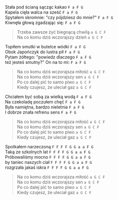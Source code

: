Stała pod ścianą sącząc kakao `F a F G`  
Kapela cięła walca na sześć `F a F G`  
Spytałem skromnie: "czy pójdziesz do mnie?" `F a F G`  
Kiwnęła głową zgadzając się: `F a F G`  

> Trzeba zawsze żyć biegnącą chwilą `a G C F`  
> Na co komu dziś wczorajszy dzień `a G C F`  

Topiłem smutki w butelce wódki `F a F G`  
Obok Japończyk do lustra pił `F a F G`  
Pytam żółtego: "powiedz dlaczego `F a F G`  
też jesteś smutny?" On na to mi: `F a F G`  

> Na co komu dziś wczorajsza miłość `a G C F`  
> Na co komu dziś wczorajszy sen `a G C F`  
> Po co dalej pić to samo piwo `a G C F`  
> Kiedy czujesz, że uleciał gaz `a G C F`  

Chciałem być sobą za wielką wodą `F a F G`  
Na czekoladę poczułem chęć `F a F G`  
Była namiętna, bardzo nieletnia `F a F G`  
I dobrze znała refrenu sens `F a F G`  

> Na co komu dziś wczorajsza miłość `a G C F`  
> Na co komu dziś wczorajszy sen `a G C F`  
> Po co dalej pić to samo piwo `a G C F`  
> Kiedy czujesz, że uleciał gaz `a G C F`  

Spotkałem narzeczoną `F F F F G G a a F G`  
Taką ze szkolnych lat `F F F F G G a a F G`  
Próbowaliśmy mocno `F F F F G G a a F G`  
by taniec naszych ciał `F F F F G G a a F G`  
rozgrzała jakaś iskra `F F F F G G a a F G`  

> Na co komu dziś wczorajsza miłość `a G C F`  
> Na co komu dziś wczorajszy sen `a G C F`  
> Po co dalej pić to samo piwo `a G C F`  
> Kiedy czujesz, że uleciał gaz `a G C F`
